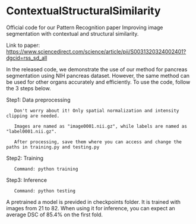 # ContextualStructuralSimilarity

Official code for our Pattern Recognition paper Improving image segmentation with contextual and structural similarity.

Link to paper: https://www.sciencedirect.com/science/article/pii/S0031320324002401?dgcid=rss_sd_all

In the released code, we demonstrate the use of our method for pancreas segmentation using NIH pancreas dataset. However, the same method can be used for other organs accurately and efficiently. To use the code, follow the 3 steps below.

Step1: Data preprocessing 

       Don't worry about it! Only spatial normalization and intensity clipping are needed.
       
       Images are named as "image0001.nii.gz", while labels are named as "label0001.nii.gz".
       
       After processing, save them where you can access and change the paths in training.py and testing.py

Step2: Training

       Command: python training

Step3: Inference

       Command: python testing


A pretrained a model is previded in checkpoints folder. It is trained with images from 21 to 82. When using it for inference, you can expect an average DSC of 85.4% on the first fold.

